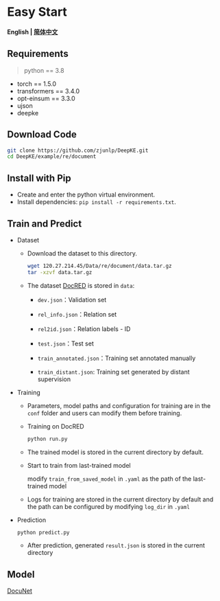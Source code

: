 # Easy Start

<p align="left">
    <b> English | <a href="https://github.com/zjunlp/DeepKE/blob/main/example/re/document/README_CN.md">简体中文</a> </b>
</p>

## Requirements

> python == 3.8

- torch == 1.5.0
- transformers == 3.4.0
- opt-einsum == 3.3.0
- ujson
- deepke

## Download Code

```bash
git clone https://github.com/zjunlp/DeepKE.git
cd DeepKE/example/re/document
```

## Install with Pip

- Create and enter the python virtual environment.
- Install dependencies: `pip install -r requirements.txt`.

## Train and Predict

- Dataset

  - Download the dataset to this directory.

    ```bash
    wget 120.27.214.45/Data/re/document/data.tar.gz
    tar -xzvf data.tar.gz
    ```

  - The dataset [DocRED](https://github.com/thunlp/DocRED/tree/master/) is stored in `data`:

    - `dev.json`：Validation set
    - `rel_info.json`：Relation set

    - `rel2id.json`：Relation labels - ID

    - `test.json`：Test set

    - `train_annotated.json`：Training set annotated manually

    - `train_distant.json`: Training set generated by distant supervision

- Training

  - Parameters, model paths and configuration for training are in the `conf` folder and users can modify them before training.

  - Training on DocRED

    ```bash
    python run.py
    ```

  - The trained model is stored in the current directory by default.

  - Start to train from last-trained model<br>

    modify `train_from_saved_model` in `.yaml` as the path of the last-trained model

  - Logs for training are stored in the current directory by default and the path can be configured by modifying `log_dir` in `.yaml`

- Prediction

  ```bash
  python predict.py
  ```

  - After prediction, generated `result.json` is stored in the current directory

## Model

[DocuNet](https://arxiv.org/abs/2106.03618)